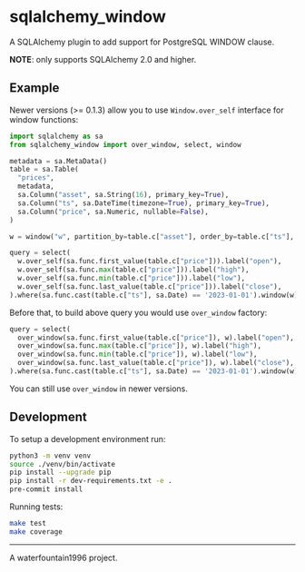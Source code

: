 # sqlalchemy_window

A SQLAlchemy plugin to add support for PostgreSQL WINDOW clause.

**NOTE**: only supports SQLAlchemy 2.0 and higher.

## Example

Newer versions (>= 0.1.3) allow you to use `Window.over_self` interface
for window functions:

```py
import sqlalchemy as sa
from sqlalchemy_window import over_window, select, window

metadata = sa.MetaData()
table = sa.Table(
  "prices",
  metadata,
  sa.Column("asset", sa.String(16), primary_key=True),
  sa.Column("ts", sa.DateTime(timezone=True), primary_key=True),
  sa.Column("price", sa.Numeric, nullable=False),
)

w = window("w", partition_by=table.c["asset"], order_by=table.c["ts"], range_=(None, None))

query = select(
  w.over_self(sa.func.first_value(table.c["price"])).label("open"),
  w.over_self(sa.func.max(table.c["price"])).label("high"),
  w.over_self(sa.func.min(table.c["price"])).label("low"),
  w.over_self(sa.func.last_value(table.c["price"])).label("close"),
).where(sa.func.cast(table.c["ts"], sa.Date) == '2023-01-01').window(w)
```

Before that, to build above query you would use `over_window` factory:

```py
query = select(
  over_window(sa.func.first_value(table.c["price"]), w).label("open"),
  over_window(sa.func.max(table.c["price"]), w).label("high"),
  over_window(sa.func.min(table.c["price"]), w).label("low"),
  over_window(sa.func.last_value(table.c["price"]), w).label("close"),
).where(sa.func.cast(table.c["ts"], sa.Date) == '2023-01-01').window(w)
```

You can still use `over_window` in newer versions.

## Development

To setup a development environment run:

```bash
python3 -m venv venv
source ./venv/bin/activate
pip install --upgrade pip
pip install -r dev-requirements.txt -e .
pre-commit install
```

Running tests:

```bash
make test
make coverage
```

---

A waterfountain1996 project.
